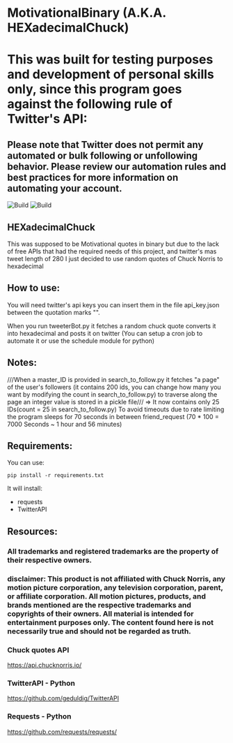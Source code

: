 # MotivationalBinary (A.K.A. HEXadecimalChuck)

# This was built for testing purposes and development of personal skills only, since this program goes against the following rule of Twitter's API:
## Please note that Twitter does not permit any automated or bulk following or unfollowing behavior. Please review our automation rules and best practices for more information on automating your account.

![Build](https://scrutinizer-ci.com/g/hallowf/MotivationalBinary/badges/quality-score.png?b=master) ![Build](https://scrutinizer-ci.com/g/hallowf/MotivationalBinary/badges/build.png?b=master)


## HEXadecimalChuck

This was supposed to be Motivational quotes in binary but due to the lack of free APIs that had the required needs of this project, and twitter's mas tweet length of 280 I just decided to use random quotes of Chuck Norris to hexadecimal

## How to use:

You will need twitter's api keys you can insert them in the file api_key.json
between the quotation marks "".

When you run tweeterBot.py it fetches a random chuck quote converts it into hexadecimal and posts it on twitter (You can setup a cron job to automate it or use the schedule module for python)

## Notes:

///When a master_ID is provided in search_to_follow.py it fetches "a page" of the user's followers (it contains 200 ids, you can change how many you want by modifying the count in search_to_follow.py) to traverse along the page an integer value is stored in a pickle file/// => It now contains only 25 IDs(count = 25 in search_to_follow.py)
To avoid timeouts due to rate limiting the program sleeps for 70 seconds in between friend_request (70 * 100 = 7000 Seconds ~ 1 hour and 56 minutes)





## Requirements:

You can use:

    pip install -r requirements.txt

It will install:

  * requests
  * TwitterAPI


## Resources:

### All trademarks and registered trademarks are the property of their respective owners.

### disclaimer: This product is not affiliated with Chuck Norris, any motion picture corporation, any television corporation, parent, or affiliate corporation. All motion pictures, products, and brands mentioned are the respective trademarks and copyrights of their owners. All material is intended for entertainment purposes only. The content found here is not necessarily true and should not be regarded as truth.

### Chuck quotes API

https://api.chucknorris.io/

### TwitterAPI - Python

https://github.com/geduldig/TwitterAPI

### Requests - Python

https://github.com/requests/requests/
